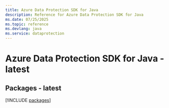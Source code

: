 ```yaml
---
title: Azure Data Protection SDK for Java
description: Reference for Azure Data Protection SDK for Java
ms.date: 07/25/2025
ms.topic: reference
ms.devlang: java
ms.service: dataprotection
---
```

# Azure Data Protection SDK for Java - latest
## Packages - latest
[!INCLUDE [packages](data-protection-index.md)]